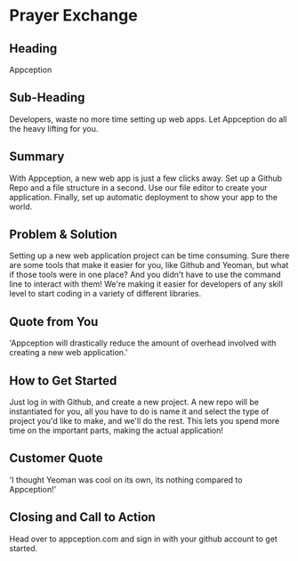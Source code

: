 # Prayer Exchange #


## Heading ##
  Appception

## Sub-Heading ##
  Developers, waste no more time setting up web apps. Let Appception do all the heavy lifting for you.

## Summary ##
  With Appception, a new web app is just a few clicks away. Set up a Github Repo and a file structure in a second. Use our file editor to create your application. Finally, set up automatic deployment to show your app to the world.

## Problem & Solution ##
  Setting up a new web application project can be time consuming. Sure there are some tools that make it easier for you, like Github and Yeoman, but what if those tools were in one place? And you didn't have to use the command line to interact with them! We're making it easier for developers of any skill level to start coding in a variety of different libraries.

## Quote from You ##
  'Appception will drastically reduce the amount of overhead involved with creating a new web application.'

## How to Get Started ##
  Just log in with Github, and create a new project. A new repo will be instantiated for you, all you have to do is name it and select the type of project you'd like to make, and we'll do the rest. This lets you spend more time on the important parts, making the actual application!

## Customer Quote ##
  'I thought Yeoman was cool on its own, its nothing compared to Appception!'

## Closing and Call to Action ##
  Head over to appception.com and sign in with your github account to get started.
